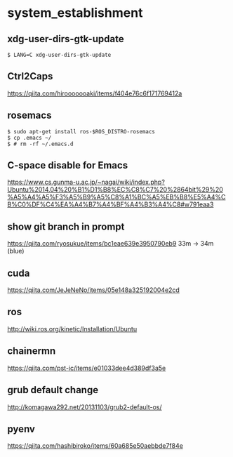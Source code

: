 # system_establishment

## xdg-user-dirs-gtk-update
```
$ LANG=C xdg-user-dirs-gtk-update
```

## Ctrl2Caps
https://qiita.com/hirooooooaki/items/f404e76c6f171769412a

## rosemacs
```
$ sudo apt-get install ros-$ROS_DISTRO-rosemacs
$ cp .emacs ~/
$ # rm -rf ~/.emacs.d
```
## C-space disable for Emacs
https://www.cs.gunma-u.ac.jp/~nagai/wiki/index.php?Ubuntu%2014.04%20%B1%D1%B8%EC%C8%C7%20%2864bit%29%20%A5%A4%A5%F3%A5%B9%A5%C8%A1%BC%A5%EB%B8%E5%A4%CB%C0%DF%C4%EA%A4%B7%A4%BF%A4%B3%A4%C8#w791eaa3

## show git branch in prompt
https://qiita.com/ryosukue/items/bc1eae639e3950790eb9
33m -> 34m (blue)

## cuda
https://qiita.com/JeJeNeNo/items/05e148a325192004e2cd

## ros
http://wiki.ros.org/kinetic/Installation/Ubuntu

## chainermn
https://qiita.com/pst-ic/items/e01033dee4d389df3a5e

## grub default change
http://komagawa292.net/20131103/grub2-default-os/

## pyenv
https://qiita.com/hashibiroko/items/60a685e50aebbde7f84e
